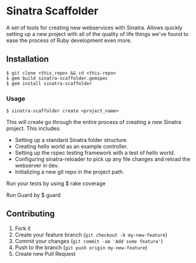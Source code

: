 # Sinatra Scaffolder

A set of tools for creating new webservices with Sinatra.  Allows quickly setting up a new project with all of the quality of life things we've found to ease the process of Ruby development even more.

## Installation

	$ git clone <this_repo> && cd <this-repo>
	$ gem build sinatra-scaffolder.gemspec
    $ gem install sinatra-scaffolder
    
### Usage

    $ sinatra-scaffolder create <project_name>
    
This will create go through the entire process of creating a new Sinatra project.  This includes:
* Setting up a standard Sinatra folder structure.
* Creating hello world as an example controller.
* Setting up the rspec testing framework with a test of hello world.
* Configuring sinatra-reloader to pick up any file changes and reload the webserver in dev.
* Initializing a new git repo in the project path.

Run your tests by using
    $ rake coverage

Run Guard by
    $ guard

## Contributing

1. Fork it
2. Create your feature branch (`git checkout -b my-new-feature`)
3. Commit your changes (`git commit -am 'Add some feature'`)
4. Push to the branch (`git push origin my-new-feature`)
5. Create new Pull Request

